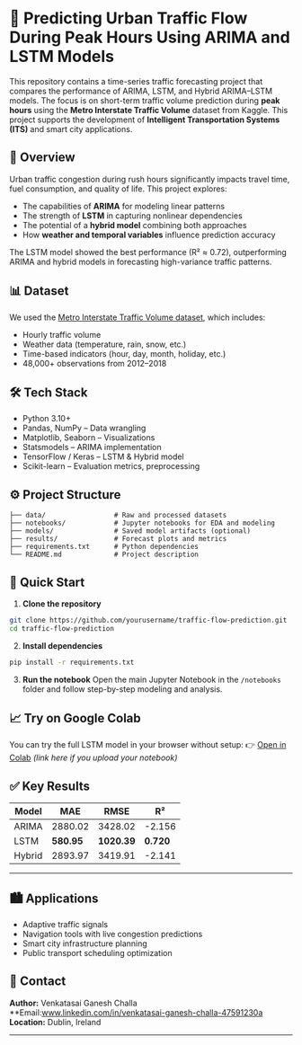 # 🚦 Predicting Urban Traffic Flow During Peak Hours Using ARIMA and LSTM Models

This repository contains a time-series traffic forecasting project that compares the performance of ARIMA, LSTM, and Hybrid ARIMA–LSTM models. The focus is on short-term traffic volume prediction during **peak hours** using the **Metro Interstate Traffic Volume** dataset from Kaggle. This project supports the development of **Intelligent Transportation Systems (ITS)** and smart city applications.

## 📘 Overview

Urban traffic congestion during rush hours significantly impacts travel time, fuel consumption, and quality of life. This project explores:

* The capabilities of **ARIMA** for modeling linear patterns
* The strength of **LSTM** in capturing nonlinear dependencies
* The potential of a **hybrid model** combining both approaches
* How **weather and temporal variables** influence prediction accuracy

The LSTM model showed the best performance (R² ≈ 0.72), outperforming ARIMA and hybrid models in forecasting high-variance traffic patterns.

## 📊 Dataset

We used the [Metro Interstate Traffic Volume dataset](https://www.kaggle.com/datasets/utkarshxy/metro-interstate-traffic-volume), which includes:

* Hourly traffic volume
* Weather data (temperature, rain, snow, etc.)
* Time-based indicators (hour, day, month, holiday, etc.)
* 48,000+ observations from 2012–2018

## 🛠️ Tech Stack

* Python 3.10+
* Pandas, NumPy – Data wrangling
* Matplotlib, Seaborn – Visualizations
* Statsmodels – ARIMA implementation
* TensorFlow / Keras – LSTM & Hybrid model
* Scikit-learn – Evaluation metrics, preprocessing

## ⚙️ Project Structure

```
├── data/                 # Raw and processed datasets
├── notebooks/            # Jupyter notebooks for EDA and modeling
├── models/               # Saved model artifacts (optional)
├── results/              # Forecast plots and metrics
├── requirements.txt      # Python dependencies
└── README.md             # Project description
```

## 🚀 Quick Start

1. **Clone the repository**

```bash
git clone https://github.com/yourusername/traffic-flow-prediction.git
cd traffic-flow-prediction
```

2. **Install dependencies**

```bash
pip install -r requirements.txt
```

3. **Run the notebook**
   Open the main Jupyter Notebook in the `/notebooks` folder and follow step-by-step modeling and analysis.

## 📈 Try on Google Colab

You can try the full LSTM model in your browser without setup:
👉 [Open in Colab](https://colab.research.google.com/) *(link here if you upload your notebook)*

## ✅ Key Results

| Model  | MAE        | RMSE        | R²        |
| ------ | ---------- | ----------- | --------- |
| ARIMA  | 2880.02    | 3428.02     | -2.156    |
| LSTM   | **580.95** | **1020.39** | **0.720** |
| Hybrid | 2893.97    | 3419.91     | -2.141    |

---

## 🏙️ Applications

* Adaptive traffic signals
* Navigation tools with live congestion predictions
* Smart city infrastructure planning
* Public transport scheduling optimization

## 📩 Contact

**Author:** Venkatasai Ganesh Challa
**Email:www.linkedin.com/in/venkatasai-ganesh-challa-47591230a
**Location:** Dublin, Ireland

---

